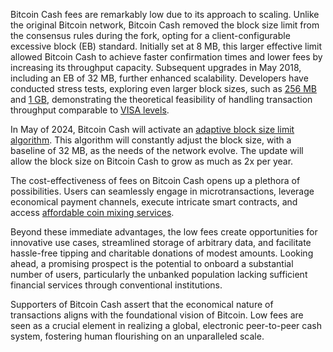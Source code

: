 Bitcoin Cash fees are remarkably low due to its approach to scaling. Unlike the original Bitcoin network, Bitcoin Cash removed the block size limit from the consensus rules during the fork, opting for a client-configurable excessive block (EB) standard. Initially set at 8 MB, this larger effective limit allowed Bitcoin Cash to achieve faster confirmation times and lower fees by increasing its throughput capacity. Subsequent upgrades in May 2018, including an EB of 32 MB, further enhanced scalability. Developers have conducted stress tests, exploring even larger block sizes, such as [256 MB](https://read.cash/@mtrycz/how-my-rpi4-handles-mining-256mb-blocks-3ca73237) and [1 GB](https://read.cash/@mtrycz/how-my-rpi4-handles-mining-1gb-blocks-e5d09d83), demonstrating the theoretical feasibility of handling transaction throughput comparable to [VISA levels](https://read.cash/@TomZ/could-bitcoin-cash-replace-visa-0021e11e). 

In May of 2024, Bitcoin Cash will activate an [adaptive block size limit algorithm](https://gitlab.com/0353F40E/ebaa). This algorithm will constantly adjust the block size, with a baseline of 32 MB, as the needs of the network evolve. The update will allow the block size on Bitcoin Cash to grow as much as 2x per year. 

The cost-effectiveness of fees on Bitcoin Cash opens up a plethora of possibilities. Users can seamlessly engage in microtransactions, leverage economical payment channels, execute intricate smart contracts, and access [affordable coin mixing services](https://cashfusion.org/). 

Beyond these immediate advantages, the low fees create opportunities for innovative use cases, streamlined storage of arbitrary data, and facilitate hassle-free tipping and charitable donations of modest amounts. Looking ahead, a promising prospect is the potential to onboard a substantial number of users, particularly the unbanked population lacking sufficient financial services through conventional institutions.

Supporters of Bitcoin Cash assert that the economical nature of transactions aligns with the foundational vision of Bitcoin. Low fees are seen as a crucial element in realizing a global, electronic peer-to-peer cash system, fostering human flourishing on an unparalleled scale.